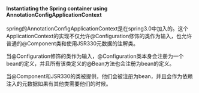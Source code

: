 #### Instantiating the Spring container using AnnotationConfigApplicationContext

spring的AnnotationConfigApplicationContext是在spring3.0中加入的。这个ApplicationContext的实现不仅允许@Configuration修饰的类作为输入，也允许普通的@Component类和使用JSR330元数据的注解类。

当@Configuration修饰的类作为输入，@Configuration类本身会注册为一个bean的定义，并且所有该类定义的@Bean方法也会注册为bean的定义。

当@Component和JSR330的类被提供，他们会被注册为bean，并且会作为依赖注入的元数据如果有其他类需要他们的时候。

